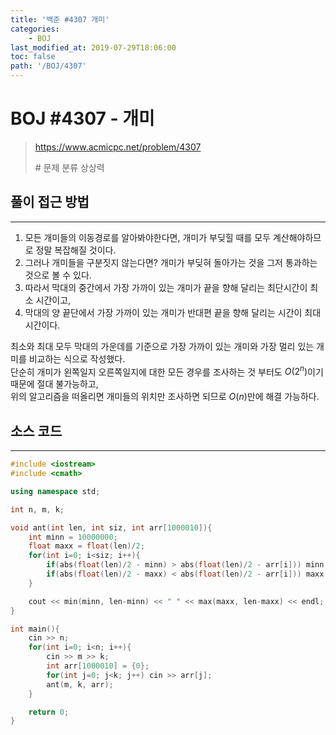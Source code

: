 ```yaml
---
title: '백준 #4307 개미'
categories:
    - BOJ
last_modified_at: 2019-07-29T18:06:00
toc: false
path: '/BOJ/4307'
---
```


# BOJ #4307 - 개미

> https://www.acmicpc.net/problem/4307
>
> \# 문제 분류
> 상상력

## 풀이 접근 방법

---

1. 모든 개미들의 이동경로를 알아봐야한다면, 개미가 부딪힐 때를 모두 계산해야하므로 정말 복잡해질 것이다.
2. 그러나 개미들을 구분짓지 않는다면? 개미가 부딪혀 돌아가는 것을 그저 통과하는 것으로 볼 수 있다.
3. 따라서 막대의 중간에서 가장 가까이 있는 개미가 끝을 향해 달리는 최단시간이 최소 시간이고,
4. 막대의 양 끝단에서 가장 가까이 있는 개미가 반대편 끝을 향해 달리는 시간이 최대 시간이다.

최소와 최대 모두 막대의 가운데를 기준으로 가장 가까이 있는 개미와 가장 멀리 있는 개미를 비교하는 식으로 작성했다.<br>단순히 개미가 왼쪽일지 오른쪽일지에 대한 모든 경우를 조사하는 것 부터도 $O(2^n)$이기 때문에 절대 불가능하고,<br>위의 알고리즘을 떠올리면 개미들의 위치만 조사하면 되므로 $O(n)$만에 해결 가능하다.

## 소스 코드

---

```c++
#include <iostream>
#include <cmath>

using namespace std;

int n, m, k;

void ant(int len, int siz, int arr[1000010]){
    int minn = 10000000;
    float maxx = float(len)/2;
    for(int i=0; i<siz; i++){
        if(abs(float(len)/2 - minn) > abs(float(len)/2 - arr[i])) minn = arr[i];
        if(abs(float(len)/2 - maxx) < abs(float(len)/2 - arr[i])) maxx = arr[i];
    }

    cout << min(minn, len-minn) << " " << max(maxx, len-maxx) << endl;
}

int main(){
    cin >> n;
    for(int i=0; i<n; i++){
        cin >> m >> k;
        int arr[1000010] = {0};
        for(int j=0; j<k; j++) cin >> arr[j];
        ant(m, k, arr);
    }

    return 0;
}
```
